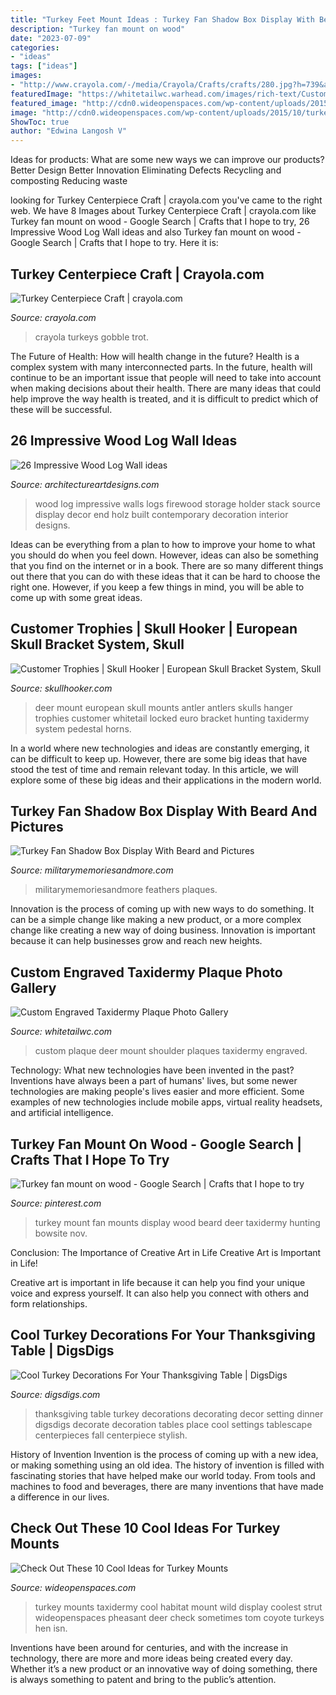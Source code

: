 ```yaml
---
title: "Turkey Feet Mount Ideas : Turkey Fan Shadow Box Display With Beard And Pictures"
description: "Turkey fan mount on wood"
date: "2023-07-09"
categories:
- "ideas"
tags: ["ideas"]
images:
- "http://www.crayola.com/-/media/Crayola/Crafts/crafts/280.jpg?h=739&amp;la=en&amp;mh=762&amp;mw=645&amp;w=645"
featuredImage: "https://whitetailwc.warhead.com/images/rich-text/CustomShoulderMountPlaque.jpg?rs=1484767708"
featured_image: "http://cdn0.wideopenspaces.com/wp-content/uploads/2015/10/turkey-in-habitat.jpg"
image: "http://cdn0.wideopenspaces.com/wp-content/uploads/2015/10/turkey-in-habitat.jpg"
ShowToc: true
author: "Edwina Langosh V"
---
```



Ideas for products: What are some new ways we can improve our products?
Better Design
Better Innovation
Eliminating Defects
Recycling and composting
Reducing waste

	

		
looking for Turkey Centerpiece Craft | crayola.com you've came to the right web. We have 8 Images about Turkey Centerpiece Craft | crayola.com like Turkey fan mount on wood - Google Search | Crafts that I hope to try, 26 Impressive Wood Log Wall ideas and also Turkey fan mount on wood - Google Search | Crafts that I hope to try. Here it is:
		
    
## Turkey Centerpiece Craft | Crayola.com

<img loading=lazy src="http://www.crayola.com/-/media/Crayola/Crafts/crafts/280.jpg?h=739&amp;la=en&amp;mh=762&amp;mw=645&amp;w=645" onerror="this.onerror=null;this.src='https://tse3.mm.bing.net/th?id=OIP.-bCud_bKAanOEdAIrWHz1QHaIf&amp;pid=15.1';" alt="Turkey Centerpiece Craft | crayola.com">

_Source: crayola.com_

>crayola turkeys gobble trot. 

	

The Future of Health: How will health change in the future?
Health is a complex system with many interconnected parts. In the future, health will continue to be an important issue that people will need to take into account when making decisions about their health. There are many ideas that could help improve the way health is treated, and it is difficult to predict which of these will be successful.

    
## 26 Impressive Wood Log Wall Ideas

<img loading=lazy src="http://www.architectureartdesigns.com/wp-content/uploads/2013/09/2413.jpg" onerror="this.onerror=null;this.src='https://tse4.mm.bing.net/th?id=OIP.D6ZWhDDsUy3kfHq_ekJARQHaLH&amp;pid=15.1';" alt="26 Impressive Wood Log Wall ideas">

_Source: architectureartdesigns.com_

>wood log impressive walls logs firewood storage holder stack source display decor end holz built contemporary decoration interior designs. 

	

Ideas can be everything from a plan to how to improve your home to what you should do when you feel down. However, ideas can also be something that you find on the internet or in a book. There are so many different things out there that you can do with these ideas that it can be hard to choose the right one. However, if you keep a few things in mind, you will be able to come up with some great ideas.

    
## Customer Trophies | Skull Hooker | European Skull Bracket System, Skull

<img loading=lazy src="https://www.skullhooker.com/wp-content/gallery/customer-trophies/locked-up.jpeg" onerror="this.onerror=null;this.src='https://tse1.mm.bing.net/th?id=OIP.frtkZv4eEVrUgg4NmUKvyQAAAA&amp;pid=15.1';" alt="Customer Trophies | Skull Hooker | European Skull Bracket System, Skull">

_Source: skullhooker.com_

>deer mount european skull mounts antler antlers skulls hanger trophies customer whitetail locked euro bracket hunting taxidermy system pedestal horns. 

	

In a world where new technologies and ideas are constantly emerging, it can be difficult to keep up. However, there are some big ideas that have stood the test of time and remain relevant today. In this article, we will explore some of these big ideas and their applications in the modern world.

    
## Turkey Fan Shadow Box Display With Beard And Pictures

<img loading=lazy src="https://cdn2.bigcommerce.com/server5500/0zihrv/products/40/images/175/599689_448075718546522_281091045_n__23762.1350859375.1280.1280.jpg?c=2" onerror="this.onerror=null;this.src='https://tse4.mm.bing.net/th?id=OIP.ar0UjrnWLs0dDJBxR6qe3wHaHe&amp;pid=15.1';" alt="Turkey Fan Shadow Box Display With Beard and Pictures">

_Source: militarymemoriesandmore.com_

>militarymemoriesandmore feathers plaques. 

	

Innovation is the process of coming up with new ways to do something. It can be a simple change like making a new product, or a more complex change like creating a new way of doing business. Innovation is important because it can help businesses grow and reach new heights.

    
## Custom Engraved Taxidermy Plaque Photo Gallery

<img loading=lazy src="https://whitetailwc.warhead.com/images/rich-text/CustomShoulderMountPlaque.jpg?rs=1484767708" onerror="this.onerror=null;this.src='https://tse2.mm.bing.net/th?id=OIP.xXPfNRDIg_mtQ3h9a1Bk0gHaK9&amp;pid=15.1';" alt="Custom Engraved Taxidermy Plaque Photo Gallery">

_Source: whitetailwc.com_

>custom plaque deer mount shoulder plaques taxidermy engraved. 

	

Technology: What new technologies have been invented in the past?
Inventions have always been a part of humans' lives, but some newer technologies are making people's lives easier and more efficient. Some examples of new technologies include mobile apps, virtual reality headsets, and artificial intelligence.

    
## Turkey Fan Mount On Wood - Google Search | Crafts That I Hope To Try

<img loading=lazy src="https://s-media-cache-ak0.pinimg.com/736x/82/e0/1f/82e01f31de52087433d5b63c686d3de9.jpg" onerror="this.onerror=null;this.src='https://tse3.mm.bing.net/th?id=OIP.nFjyuX1Gh3iU_iDn_e1migHaJ3&amp;pid=15.1';" alt="Turkey fan mount on wood - Google Search | Crafts that I hope to try">

_Source: pinterest.com_

>turkey mount fan mounts display wood beard deer taxidermy hunting bowsite nov. 

	

Conclusion: The Importance of Creative Art in Life
Creative Art is Important in Life!

Creative art is important in life because it can help you find your unique voice and express yourself. It can also help you connect with others and form relationships.

    
## Cool Turkey Decorations For Your Thanksgiving Table | DigsDigs

<img loading=lazy src="http://www.digsdigs.com/photos/turkey-decorations-for-your-thanksgiving-table-11.jpg" onerror="this.onerror=null;this.src='https://tse4.mm.bing.net/th?id=OIP.5k-ImsTtMNGnIBrDwnRIRQHaJ2&amp;pid=15.1';" alt="Cool Turkey Decorations For Your Thanksgiving Table | DigsDigs">

_Source: digsdigs.com_

>thanksgiving table turkey decorations decorating decor setting dinner digsdigs decorate decoration tables place cool settings tablescape centerpieces fall centerpiece stylish. 

	

History of Invention
Invention is the process of coming up with a new idea, or making something using an old idea. The history of invention is filled with fascinating stories that have helped make our world today. From tools and machines to food and beverages, there are many inventions that have made a difference in our lives.

    
## Check Out These 10 Cool Ideas For Turkey Mounts

<img loading=lazy src="http://cdn0.wideopenspaces.com/wp-content/uploads/2015/10/turkey-in-habitat.jpg" onerror="this.onerror=null;this.src='https://tse4.mm.bing.net/th?id=OIP.mOcIYz6hEVhYHUP3Nqma4wHaKB&amp;pid=15.1';" alt="Check Out These 10 Cool Ideas for Turkey Mounts">

_Source: wideopenspaces.com_

>turkey mounts taxidermy cool habitat mount wild display coolest strut wideopenspaces pheasant deer check sometimes tom coyote turkeys hen isn. 

	

Inventions have been around for centuries, and with the increase in technology, there are more and more ideas being created every day. Whether it’s a new product or an innovative way of doing something, there is always something to patent and bring to the public’s attention.

